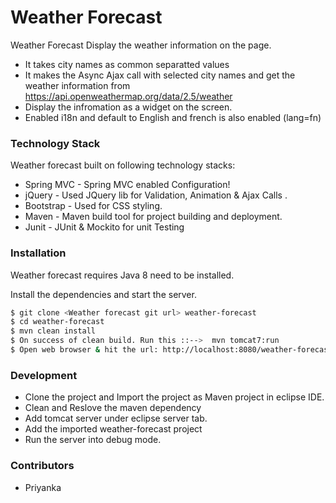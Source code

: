 # Weather Forecast

Weather Forecast Display the weather information on the page.

  - It takes city names as common separatted values
  - It makes the Async Ajax call with selected city names and get the weather information from https://api.openweathermap.org/data/2.5/weather
  - Display the infromation as a widget on the screen.
  - Enabled i18n and default to English and french is also enabled (lang=fn)

### Technology Stack

Weather forecast built on following technology stacks:

* Spring MVC - Spring MVC enabled Configuration!
* jQuery - Used JQuery lib for Validation, Animation & Ajax Calls .
* Bootstrap - Used for CSS styling.
* Maven - Maven build tool for project building and deployment.
* Junit - JUnit & Mockito for unit Testing

### Installation

Weather forecast requires Java 8 need to be installed.

Install the dependencies and start the server.

```sh
$ git clone <Weather forecast git url> weather-forecast
$ cd weather-forecast
$ mvn clean install 
$ On success of clean build. Run this ::-->  mvn tomcat7:run
$ Open web browser & hit the url: http://localhost:8080/weather-forecast/home?lang=en
```

### Development
- Clone the project and Import the project as Maven project in eclipse IDE.
- Clean and Reslove the maven dependency
- Add tomcat server under eclipse server tab.
- Add the imported weather-forecast project 
- Run the server into debug mode.

### Contributors
- Priyanka
